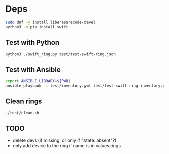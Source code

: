 # Deps

```bash
sudo dnf -y install liberasurecode-devel
python3 -m pip install swift
```

## Test with Python

```bash
python3 ./swift_ring.py test/test-swift-ring.json
```

## Test with Ansible

```bash
export ANSIBLE_LIBRARY=${PWD}
ansible-playbook -i test/inventory.yml test/test-swift-ring-inventory.yml
```
## Clean rings

```bash
./test/clean.sh
```

## TODO

- delete devs (if missing, or only if "state: absent"?)
- only add device to the ring if name is in values.rings
